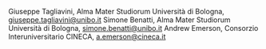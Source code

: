 Giuseppe Tagliavini, Alma Mater Studiorum Università di Bologna, giuseppe.tagliavini@unibo.it
Simone Benatti, Alma Mater Studiorum Università di Bologna, simone.benatti@unibo.it
Andrew Emerson, Consorzio Interuniversitario CINECA, a.emerson@cineca.it
